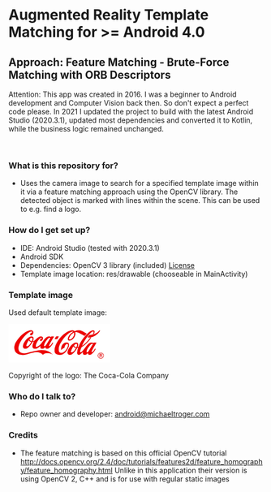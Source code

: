 # Augmented Reality Template Matching for >= Android 4.0
## Approach: Feature Matching - Brute-Force Matching with ORB Descriptors
Attention: This app was created in 2016. I was a beginner to Android development and Computer Vision back then. So don't expect a perfect code please. In 2021 I updated the project to build with the latest Android Studio (2020.3.1), updated most dependencies and converted it to Kotlin, while the business logic remained unchanged.

<img src="/tbd.jpg" alt="" width="800"/>

### What is this repository for? ###
* Uses the camera image to search for a specified template image within it via a feature matching approach using the OpenCV library. The detected object is marked with lines within the scene. This can be used to e.g. find a logo.

### How do I get set up? ###
* IDE: Android Studio (tested with 2020.3.1)
* Android SDK
* Dependencies: OpenCV 3 library (included) [License](/opencv-3-4-15/LICENSE)
* Template image location: res/drawable (chooseable in MainActivity)

### Template image ###
Used default template image:

<img src="/app/src/main/res/drawable/coca_cola.bmp" alt="" width="200" />

Copyright of the logo: The Coca-Cola Company

### Who do I talk to? ###
* Repo owner and developer: android@michaeltroger.com

### Credits
* The feature matching is based on this official OpenCV tutorial http://docs.opencv.org/2.4/doc/tutorials/features2d/feature_homography/feature_homography.html Unlike in this application their version is using OpenCV 2, C++ and is for use with regular static images
